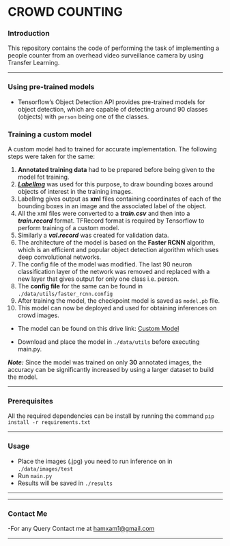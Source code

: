 # CROWD COUNTING



### Introduction

This repository contains the code of performing the task of implementing a people counter from an overhead video surveillance camera by using Transfer Learning.
***

### Using pre-trained models

- Tensorflow’s Object Detection API provides pre-trained models for object detection, which are capable of detecting around 90 classes (objects) with `person` being one of the classes.



### Training a custom model

A custom model had to trained for accurate implementation. The following steps were taken for the same:

1. **Annotated training data** had to be prepared before being given to the model fot training.
1. ***[LabelImg](https://github.com/tzutalin/labelImg)*** was used for this purpose, to draw bounding boxes around objects of interest in the training images.
1. LabelImg gives output as **xml** files containing coordinates of each of the bounding boxes in an image and the associated label of the object.
1. All the xml files were converted to a ***train.csv*** and then into a ***train.record*** format. TFRecord format is required by Tensorflow to perform training of a custom model.
1. Similarly a ***val.record*** was created for validation data.
1. The architecture of the model is based on the **Faster RCNN** algorithm, which is an efficient and popular object detection algorithm which uses deep convolutional networks.
1. The config file of the model was modified. The last 90 neuron classification layer of the network was removed and replaced with a new layer that gives output for only one class i.e. person.
1. The **config file** for the same can be found in `./data/utils/faster_rcnn.config`
1. After training the model, the checkpoint model is saved as `model.pb` file.
1. This model can now be deployed and used for obtaining inferences on crowd images.

- The model can be found on this drive link: ​[Custom Model](https://drive.google.com/open?id=1IBgEyaASf10KUFTCbky9mtruUpyoqDWR)

- Download and place the model in `./data/utils` before executing main.py.


***Note:*** Since the model was trained on only **30** annotated images, the accuracy can be significantly increased by using a larger dataset to build the model.
***


### Prerequisites
All the required dependencies can be install by running the command `pip install -r requirements.txt`
***

### Usage

- Place the images (.jpg) you need to run inference on in `./data/images/test`
- Run `main.py`
- Results will be saved in `./results`

***

***

### Contact Me

-For any Query Contact me at hamxam1@gmail.com


***

